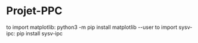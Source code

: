 # Projet-PPC

to import matplotlib:
python3 -m pip install matplotlib --user
to import sysv-ipc:
pip install sysv-ipc
